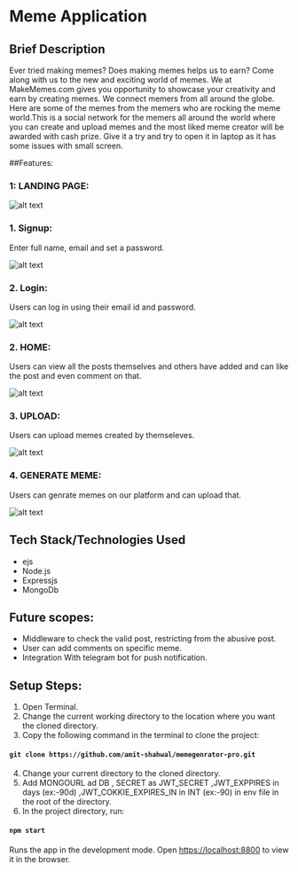 # Meme Application

## Brief Description
Ever tried making memes? Does making memes helps us to earn? Come along with us to the new and exciting world of memes. We at MakeMemes.com gives you opportunity to showcase your creativity and earn by creating memes. We connect memers from all around the globe. Here are some of the memes from the memers who are rocking the meme world.This is a social network for the memers all around the world where you can create and upload memes and the most liked meme creator will be awarded with cash prize. Give it a try and try to open it in laptop as it has some issues with small screen.

##Features:
### 1: LANDING PAGE:

![alt text](https://i.ibb.co/V2Qhjkw/LANDING-PAGE.png)



### 1. Signup: 
Enter full name, email and set a password.

![alt text](https://i.ibb.co/tBKJ6yK/SIGNUP.png)

### 2. Login: 
Users can log in using their email id and password.

![alt text](https://i.ibb.co/M2QGkGS/LOGIN.png)

### 2. HOME: 

Users can view all the posts themselves and others have added and can like the post and even comment on that.

![alt text](https://i.ibb.co/LtYfwy7/HOME.png)

### 3. UPLOAD:

Users can upload memes created by themseleves.

![alt text](https://i.ibb.co/Wc9k79J/UPLOAD.png)


### 4. GENERATE MEME:

Users can genrate memes on our platform and can upload that.

![alt text](https://i.ibb.co/Wc9k79J/UPLOAD.png)



## Tech Stack/Technologies Used
* ejs 
* Node.js
* Expressjs
* MongoDb

## Future scopes:
* Middleware to check the valid post, restricting from the abusive post.
* User can add comments on specific meme.
* Integration With telegram bot for push notification.

## Setup Steps:
1. Open Terminal.
2. Change the current working directory to the location where you want the cloned directory.
3. Copy the following command in the terminal to clone the project:
#### `git clone https://github.com/amit-shahwal/memegenrator-pro.git`
4. Change your current directory to the cloned directory.
6. Add MONGOURL ad DB , SECRET as JWT_SECRET ,JWT_EXPPIRES in days (ex:-90d) ,JWT_COKKIE_EXPIRES_IN in INT (ex:-90) in env file in the root of the directory.
7. In the project directory, run:
#### `npm start`
Runs the app in the development mode.
Open [https://localhost:8800](https://localhost:8800) to view it in the browser.

